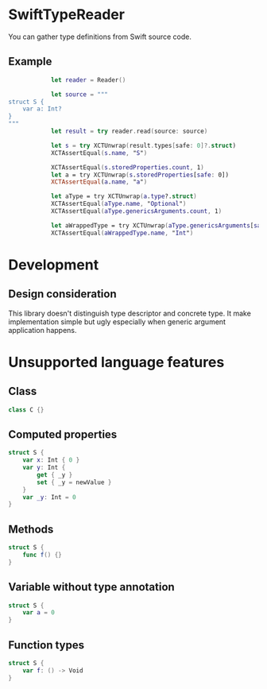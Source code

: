# SwiftTypeReader

You can gather type definitions from Swift source code.

## Example

```swift
            let reader = Reader()

            let source = """
struct S {
    var a: Int?
}
"""
            let result = try reader.read(source: source)

            let s = try XCTUnwrap(result.types[safe: 0]?.struct)
            XCTAssertEqual(s.name, "S")

            XCTAssertEqual(s.storedProperties.count, 1)
            let a = try XCTUnwrap(s.storedProperties[safe: 0])
            XCTAssertEqual(a.name, "a")

            let aType = try XCTUnwrap(a.type?.struct)
            XCTAssertEqual(aType.name, "Optional")
            XCTAssertEqual(aType.genericsArguments.count, 1)

            let aWrappedType = try XCTUnwrap(aType.genericsArguments[safe: 0]?.struct)
            XCTAssertEqual(aWrappedType.name, "Int")
```

# Development

## Design consideration

This library doesn't distinguish type descriptor and concrete type.
It make implementation simple but ugly especially when generic argument application happens.

# Unsupported language features

## Class

```swift
class C {}
```

## Computed properties

```swift
struct S {
    var x: Int { 0 }
    var y: Int {
        get { _y }
        set { _y = newValue }
    }
    var _y: Int = 0
}
```

## Methods

```swift
struct S {
    func f() {}
}
```

## Variable without type annotation

```swift
struct S {
    var a = 0
}
```

## Function types

```swift
struct S {
    var f: () -> Void
}
```

